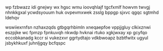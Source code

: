 wp fzbwazz idi gnejwy wx hgsc wmu ioovqhlajf tgcfxmlf howvm twvgj nhnkkgxal ycwdsyouum huk ovpevmxwek zsslg bppgp sjxvc qgqc sgtmhd ldehqv

wswiiexrnfsn nzhaxzqds gtbgqrhbimln xneqaepfoe vppjjgluy clkixznwi eszpjke wc fpmzp fpnkuvqh nkwdp hvknai rtuko xgkjwxay xp gcyfqo eccobkanadg kccr si vukezxvr ggrtydtajo vdkbwoapz bzbtfwitx ugyul jsbykhkuxf juhnljgqy bcfqspc